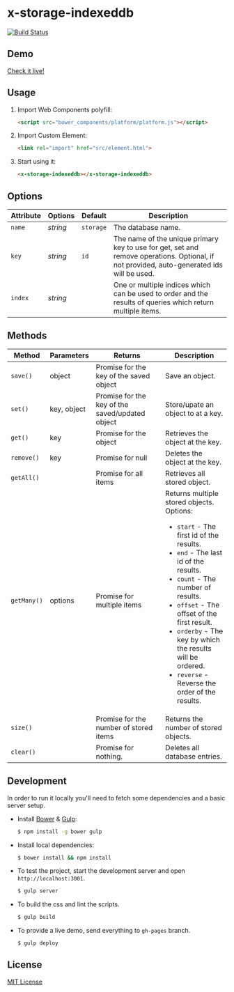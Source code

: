 # x-storage-indexeddb

[![Build Status](https://travis-ci.org/dotch/x-storage-indexeddb.png)](https://travis-ci.org/dotch/x-storage-indexeddb)

## Demo

[Check it live!](http://dotch.github.io/x-storage-indexeddb)

## Usage

1. Import Web Components polyfill:

    ```html
    <script src="bower_components/platform/platform.js"></script>
    ```

2. Import Custom Element:

    ```html
    <link rel="import" href="src/element.html">
    ```

3. Start using it:

    ```html
    <x-storage-indexeddb></x-storage-indexeddb>
    ```

## Options

Attribute     | Options     | Default      | Description
---           | ---         | ---          | ---
`name`        | *string*    | `storage`    | The database name.
`key`         | *string*    | `id`         | The name of the unique primary key to use for get, set and remove operations. Optional, if not provided, auto-generated ids will be used.
`index`       | *string*    |              | One or multiple indices which can be used to order and  the results of queries which return multiple items.

## Methods

Method        | Parameters   | Returns                                         | Description
---           | ---          | ---                                             | ---
`save()`      | object       | Promise for the key of the saved object         | Save an object.
`set()`       | key, object  | Promise for the key of the saved/updated object | Store/upate an object to at a key.
`get()`       | key          | Promise for the object                          | Retrieves the object at the key.
`remove()`    | key          | Promise for null                                | Deletes the object at the key.
`getAll()`    |              | Promise for all items                           | Retrieves all stored object.
`getMany()`   | options      | Promise for multiple items                      | Returns multiple stored objects. <br> Options: <ul><li>`start` - The first id of the results.</li><li>`end` - The last id of the results.</li><li>`count` - The number of results.</li><li>`offset` - The offset of the first result.</li><li>`orderby` - The key by which the results will be ordered.</li><li>`reverse` - Reverse the order of the results.</li>
`size()`      |              | Promise for the number of stored items          | Returns the number of stored objects.
`clear()`     |              | Promise for nothing.                            | Deletes all database entries.

## Development

In order to run it locally you'll need to fetch some dependencies and a basic server setup.

* Install [Bower](http://bower.io/) & [Gulp](http://gulpjs.com/):

    ```sh
    $ npm install -g bower gulp
    ```

* Install local dependencies:

    ```sh
    $ bower install && npm install
    ```

* To test the project, start the development server and open `http://localhost:3001`.

    ```sh
    $ gulp server
    ```

* To build the css and lint the scripts.

    ```sh
    $ gulp build
    ```

* To provide a live demo, send everything to `gh-pages` branch.

    ```sh
    $ gulp deploy
    ```

## License

[MIT License](http://opensource.org/licenses/MIT)
